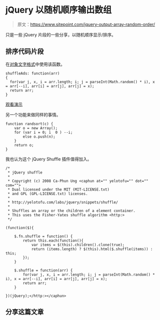 # jQuery 以随机顺序输出数组

> 原文：<https://www.sitepoint.com/jquery-output-array-random-order/>

只是一些 jQuery 片段的一些分享，以随机顺序显示/排序。

## 排序代码片段

在[对象文字格式](http://www.jquery4u.com/javascript/jquery-function-namespacing-plain-english/)中使用该函数。

```
shuffleAds: function(arr)
{
  for(var j, x, i = arr.length; i; j = parseInt(Math.random() * i), x = arr[--i], arr[i] = arr[j], arr[j] = x);
  return arr;
}
```

[观看演示](http://www.jquery4u.com/jquery-functions/display-blog-ads-spots-random-order/)

另一个功能来做同样的事情。

```
function randsort(c) {
    var o = new Array();
    for (var i = 0; i  0 ) --i;
        else o.push(n);
    }
    return o;
}
```

我也认为这个 jQuery Shuffle 插件值得加入。

```
/*
 * jQuery shuffle
 *
 * Copyright (c) 2008 Ca-Phun Ung <caphun at="" yelotofu="" dot="" com="">
 * Dual licensed under the MIT (MIT-LICENSE.txt)
 * and GPL (GPL-LICENSE.txt) licenses.
 *
 * http://yelotofu.com/labs/jquery/snippets/shuffle/
 *
 * Shuffles an array or the children of a element container.
 * This uses the Fisher-Yates shuffle algorithm <http:>
 */

(function($){

    $.fn.shuffle = function() {
        return this.each(function(){
            var items = $(this).children().clone(true);
            return (items.length) ? $(this).html($.shuffle(items)) : this;
        });
    }

    $.shuffle = function(arr) {
        for(var j, x, i = arr.length; i; j = parseInt(Math.random() * i), x = arr[--i], arr[i] = arr[j], arr[j] = x);
        return arr;
    }

})(jQuery);</http:></caphun>
```

## 分享这篇文章
